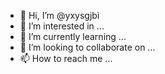 - 👋 Hi, I’m @yxysgjbi
- 👀 I’m interested in ...
- 🌱 I’m currently learning ...
- 💞️ I’m looking to collaborate on ...
- 📫 How to reach me ...

<!---
yxysgjbi/yxysgjbi is a ✨ special ✨ repository because its `README.md` (this file) appears on your GitHub profile.
You can click the Preview link to take a look at your changes.
--->
